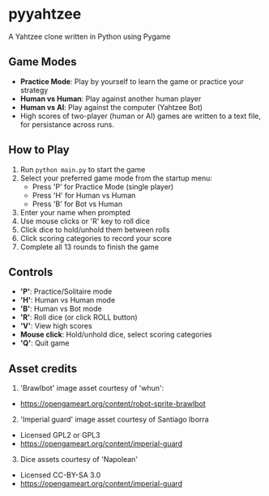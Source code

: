 # pyyahtzee
A Yahtzee clone written in Python using Pygame

## Game Modes
- **Practice Mode**: Play by yourself to learn the game or practice your strategy
- **Human vs Human**: Play against another human player
- **Human vs AI**: Play against the computer (Yahtzee Bot)
- High scores of two-player (human or AI) games are written to a text file, for persistance across runs.

## How to Play
1. Run `python main.py` to start the game
2. Select your preferred game mode from the startup menu:
   - Press 'P' for Practice Mode (single player)
   - Press 'H' for Human vs Human
   - Press 'B' for Bot vs Human
3. Enter your name when prompted
4. Use mouse clicks or 'R' key to roll dice
5. Click dice to hold/unhold them between rolls
6. Click scoring categories to record your score
7. Complete all 13 rounds to finish the game

## Controls
- **'P'**: Practice/Solitaire mode
- **'H'**: Human vs Human mode  
- **'B'**: Human vs Bot mode
- **'R'**: Roll dice (or click ROLL button)
- **'V'**: View high scores
- **Mouse click**: Hold/unhold dice, select scoring categories
- **'Q'**: Quit game


## Asset credits
1. 'Brawlbot' image asset courtesy of 'whun':
- https://opengameart.org/content/robot-sprite-brawlbot

2. 'Imperial guard' image asset courtesy of Santiago Iborra
- Licensed GPL2 or GPL3
- https://opengameart.org/content/imperial-guard

3. Dice assets courtesy of 'Napolean'
- Licensed CC-BY-SA 3.0
- https://opengameart.org/content/imperial-guard

